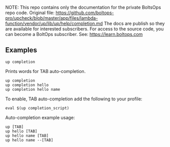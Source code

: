 <!-- note marker start -->
NOTE: This repo contains only the documentation for the private BoltsOps repo code.
Original file: https://github.com/boltops-pro/upcheck/blob/master/app/files/lambda-function/vendor/up/lib/up/help/completion.md
The docs are publish so they are available for interested subscribers.
For access to the source code, you can become a BoltOps subscriber.
See: https://learn.boltops.com

<!-- note marker end -->

## Examples

    up completion

Prints words for TAB auto-completion.

    up completion
    up completion hello
    up completion hello name

To enable, TAB auto-completion add the following to your profile:

    eval $(up completion_script)

Auto-completion example usage:

    up [TAB]
    up hello [TAB]
    up hello name [TAB]
    up hello name --[TAB]
